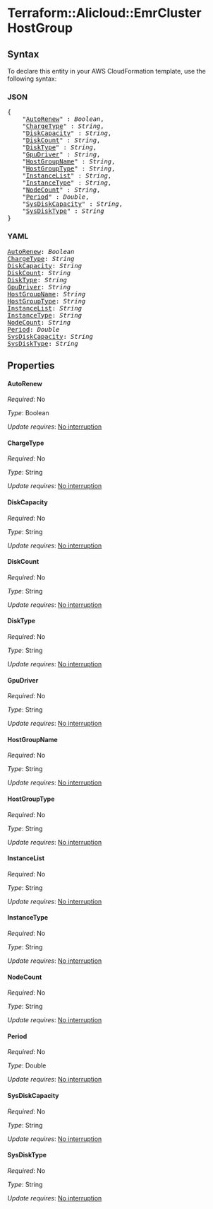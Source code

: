 # Terraform::Alicloud::EmrCluster HostGroup

## Syntax

To declare this entity in your AWS CloudFormation template, use the following syntax:

### JSON

<pre>
{
    "<a href="#autorenew" title="AutoRenew">AutoRenew</a>" : <i>Boolean</i>,
    "<a href="#chargetype" title="ChargeType">ChargeType</a>" : <i>String</i>,
    "<a href="#diskcapacity" title="DiskCapacity">DiskCapacity</a>" : <i>String</i>,
    "<a href="#diskcount" title="DiskCount">DiskCount</a>" : <i>String</i>,
    "<a href="#disktype" title="DiskType">DiskType</a>" : <i>String</i>,
    "<a href="#gpudriver" title="GpuDriver">GpuDriver</a>" : <i>String</i>,
    "<a href="#hostgroupname" title="HostGroupName">HostGroupName</a>" : <i>String</i>,
    "<a href="#hostgrouptype" title="HostGroupType">HostGroupType</a>" : <i>String</i>,
    "<a href="#instancelist" title="InstanceList">InstanceList</a>" : <i>String</i>,
    "<a href="#instancetype" title="InstanceType">InstanceType</a>" : <i>String</i>,
    "<a href="#nodecount" title="NodeCount">NodeCount</a>" : <i>String</i>,
    "<a href="#period" title="Period">Period</a>" : <i>Double</i>,
    "<a href="#sysdiskcapacity" title="SysDiskCapacity">SysDiskCapacity</a>" : <i>String</i>,
    "<a href="#sysdisktype" title="SysDiskType">SysDiskType</a>" : <i>String</i>
}
</pre>

### YAML

<pre>
<a href="#autorenew" title="AutoRenew">AutoRenew</a>: <i>Boolean</i>
<a href="#chargetype" title="ChargeType">ChargeType</a>: <i>String</i>
<a href="#diskcapacity" title="DiskCapacity">DiskCapacity</a>: <i>String</i>
<a href="#diskcount" title="DiskCount">DiskCount</a>: <i>String</i>
<a href="#disktype" title="DiskType">DiskType</a>: <i>String</i>
<a href="#gpudriver" title="GpuDriver">GpuDriver</a>: <i>String</i>
<a href="#hostgroupname" title="HostGroupName">HostGroupName</a>: <i>String</i>
<a href="#hostgrouptype" title="HostGroupType">HostGroupType</a>: <i>String</i>
<a href="#instancelist" title="InstanceList">InstanceList</a>: <i>String</i>
<a href="#instancetype" title="InstanceType">InstanceType</a>: <i>String</i>
<a href="#nodecount" title="NodeCount">NodeCount</a>: <i>String</i>
<a href="#period" title="Period">Period</a>: <i>Double</i>
<a href="#sysdiskcapacity" title="SysDiskCapacity">SysDiskCapacity</a>: <i>String</i>
<a href="#sysdisktype" title="SysDiskType">SysDiskType</a>: <i>String</i>
</pre>

## Properties

#### AutoRenew

_Required_: No

_Type_: Boolean

_Update requires_: [No interruption](https://docs.aws.amazon.com/AWSCloudFormation/latest/UserGuide/using-cfn-updating-stacks-update-behaviors.html#update-no-interrupt)

#### ChargeType

_Required_: No

_Type_: String

_Update requires_: [No interruption](https://docs.aws.amazon.com/AWSCloudFormation/latest/UserGuide/using-cfn-updating-stacks-update-behaviors.html#update-no-interrupt)

#### DiskCapacity

_Required_: No

_Type_: String

_Update requires_: [No interruption](https://docs.aws.amazon.com/AWSCloudFormation/latest/UserGuide/using-cfn-updating-stacks-update-behaviors.html#update-no-interrupt)

#### DiskCount

_Required_: No

_Type_: String

_Update requires_: [No interruption](https://docs.aws.amazon.com/AWSCloudFormation/latest/UserGuide/using-cfn-updating-stacks-update-behaviors.html#update-no-interrupt)

#### DiskType

_Required_: No

_Type_: String

_Update requires_: [No interruption](https://docs.aws.amazon.com/AWSCloudFormation/latest/UserGuide/using-cfn-updating-stacks-update-behaviors.html#update-no-interrupt)

#### GpuDriver

_Required_: No

_Type_: String

_Update requires_: [No interruption](https://docs.aws.amazon.com/AWSCloudFormation/latest/UserGuide/using-cfn-updating-stacks-update-behaviors.html#update-no-interrupt)

#### HostGroupName

_Required_: No

_Type_: String

_Update requires_: [No interruption](https://docs.aws.amazon.com/AWSCloudFormation/latest/UserGuide/using-cfn-updating-stacks-update-behaviors.html#update-no-interrupt)

#### HostGroupType

_Required_: No

_Type_: String

_Update requires_: [No interruption](https://docs.aws.amazon.com/AWSCloudFormation/latest/UserGuide/using-cfn-updating-stacks-update-behaviors.html#update-no-interrupt)

#### InstanceList

_Required_: No

_Type_: String

_Update requires_: [No interruption](https://docs.aws.amazon.com/AWSCloudFormation/latest/UserGuide/using-cfn-updating-stacks-update-behaviors.html#update-no-interrupt)

#### InstanceType

_Required_: No

_Type_: String

_Update requires_: [No interruption](https://docs.aws.amazon.com/AWSCloudFormation/latest/UserGuide/using-cfn-updating-stacks-update-behaviors.html#update-no-interrupt)

#### NodeCount

_Required_: No

_Type_: String

_Update requires_: [No interruption](https://docs.aws.amazon.com/AWSCloudFormation/latest/UserGuide/using-cfn-updating-stacks-update-behaviors.html#update-no-interrupt)

#### Period

_Required_: No

_Type_: Double

_Update requires_: [No interruption](https://docs.aws.amazon.com/AWSCloudFormation/latest/UserGuide/using-cfn-updating-stacks-update-behaviors.html#update-no-interrupt)

#### SysDiskCapacity

_Required_: No

_Type_: String

_Update requires_: [No interruption](https://docs.aws.amazon.com/AWSCloudFormation/latest/UserGuide/using-cfn-updating-stacks-update-behaviors.html#update-no-interrupt)

#### SysDiskType

_Required_: No

_Type_: String

_Update requires_: [No interruption](https://docs.aws.amazon.com/AWSCloudFormation/latest/UserGuide/using-cfn-updating-stacks-update-behaviors.html#update-no-interrupt)

